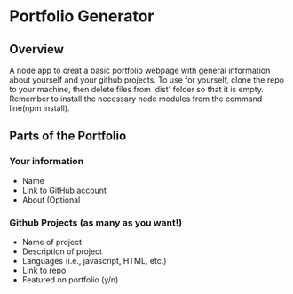 # Portfolio Generator


## Overview
A node app to creat a basic portfolio webpage with general information about yourself and your github projects. To use for yourself, clone the repo to your machine, then delete files from 'dist' folder so that it is empty. Remember to install the necessary node modules from the command line(npm install).

## Parts of the Portfolio
### Your information
- Name
- Link to GitHub account
- About (Optional
### Github Projects (as many as you want!)
- Name of project
- Description of project
- Languages (i.e., javascript, HTML, etc.)
- Link to repo
- Featured on portfolio (y/n)
